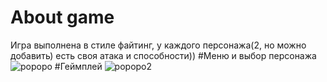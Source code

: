 # About game
Игра выполнена в стиле файтинг, у каждого персонажа(2, но можно добавить) есть своя атака и способности))
#Меню и выбор персонажа
![popopo](https://github.com/smagoll/popopo/assets/68508178/04fa2cf7-754b-47d2-9cef-ce93ead26627)
#Геймплей
![popopo2](https://github.com/smagoll/popopo/assets/68508178/650ae1a6-e5e1-4152-84de-34d09532e57a)
